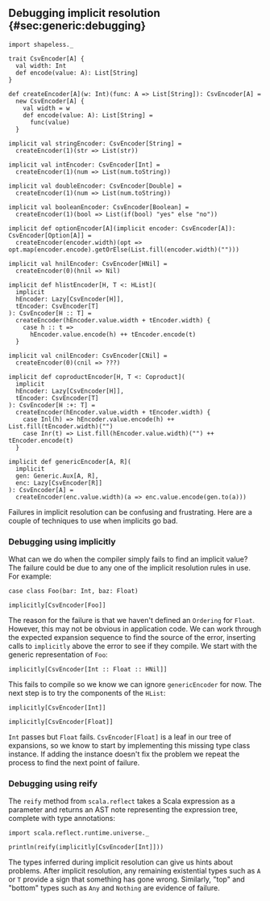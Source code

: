 ## Debugging implicit resolution {#sec:generic:debugging}

```tut:book:invisible
import shapeless._

trait CsvEncoder[A] {
  val width: Int
  def encode(value: A): List[String]
}

def createEncoder[A](w: Int)(func: A => List[String]): CsvEncoder[A] =
  new CsvEncoder[A] {
    val width = w
    def encode(value: A): List[String] =
      func(value)
  }

implicit val stringEncoder: CsvEncoder[String] =
  createEncoder(1)(str => List(str))

implicit val intEncoder: CsvEncoder[Int] =
  createEncoder(1)(num => List(num.toString))

implicit val doubleEncoder: CsvEncoder[Double] =
  createEncoder(1)(num => List(num.toString))

implicit val booleanEncoder: CsvEncoder[Boolean] =
  createEncoder(1)(bool => List(if(bool) "yes" else "no"))

implicit def optionEncoder[A](implicit encoder: CsvEncoder[A]): CsvEncoder[Option[A]] =
  createEncoder(encoder.width)(opt => opt.map(encoder.encode).getOrElse(List.fill(encoder.width)("")))

implicit val hnilEncoder: CsvEncoder[HNil] =
  createEncoder(0)(hnil => Nil)

implicit def hlistEncoder[H, T <: HList](
  implicit
  hEncoder: Lazy[CsvEncoder[H]],
  tEncoder: CsvEncoder[T]
): CsvEncoder[H :: T] =
  createEncoder(hEncoder.value.width + tEncoder.width) {
    case h :: t =>
      hEncoder.value.encode(h) ++ tEncoder.encode(t)
  }

implicit val cnilEncoder: CsvEncoder[CNil] =
  createEncoder(0)(cnil => ???)

implicit def coproductEncoder[H, T <: Coproduct](
  implicit
  hEncoder: Lazy[CsvEncoder[H]],
  tEncoder: CsvEncoder[T]
): CsvEncoder[H :+: T] =
  createEncoder(hEncoder.value.width + tEncoder.width) {
    case Inl(h) => hEncoder.value.encode(h) ++ List.fill(tEncoder.width)("")
    case Inr(t) => List.fill(hEncoder.value.width)("") ++ tEncoder.encode(t)
  }

implicit def genericEncoder[A, R](
  implicit
  gen: Generic.Aux[A, R],
  enc: Lazy[CsvEncoder[R]]
): CsvEncoder[A] =
  createEncoder(enc.value.width)(a => enc.value.encode(gen.to(a)))
```

Failures in implicit resolution
can be confusing and frustrating.
Here are a couple of techniques to use
when implicits go bad.

### Debugging using implicitly

What can we do when the compiler
simply fails to find an implicit value?
The failure could be due to any one of
the implicit resolution rules in use.
For example:

```tut:book:silent
case class Foo(bar: Int, baz: Float)
```

```tut:book:fail
implicitly[CsvEncoder[Foo]]
```

The reason for the failure is that
we haven't defined an `Ordering` for `Float`.
However, this may not be obvious in application code.
We can work through the expected expansion sequence
to find the source of the error,
inserting calls to `implicitly`
above the error to see if they compile.
We start with the generic representation of `Foo`:

```tut:book:fail
implicitly[CsvEncoder[Int :: Float :: HNil]]
```

This fails to compile so we know
we can ignore `genericEncoder` for now.
The next step is to try the components of the `HList`:

```tut:book:silent
implicitly[CsvEncoder[Int]]
```

```tut:book:fail
implicitly[CsvEncoder[Float]]
```

`Int` passes but `Float` fails.
`CsvEncoder[Float]` is a leaf in our tree of expansions,
so we know to start by
implementing this missing type class instance.
If adding the instance doesn't fix the problem
we repeat the process to find the next point of failure.

### Debugging using reify

The `reify` method from `scala.reflect`
takes a Scala expression as a parameter and returns
an AST note representing the expression tree,
complete with type annotations:

```tut:book:silent
import scala.reflect.runtime.universe._
```

```tut:book
println(reify(implicitly[CsvEncoder[Int]]))
```

The types inferred during implicit resolution
can give us hints about problems.
After implicit resolution,
any remaining existential types such as `A` or `T`
provide a sign that something has gone wrong.
Similarly, "top" and "bottom" types such as `Any` and `Nothing`
are evidence of failure.

